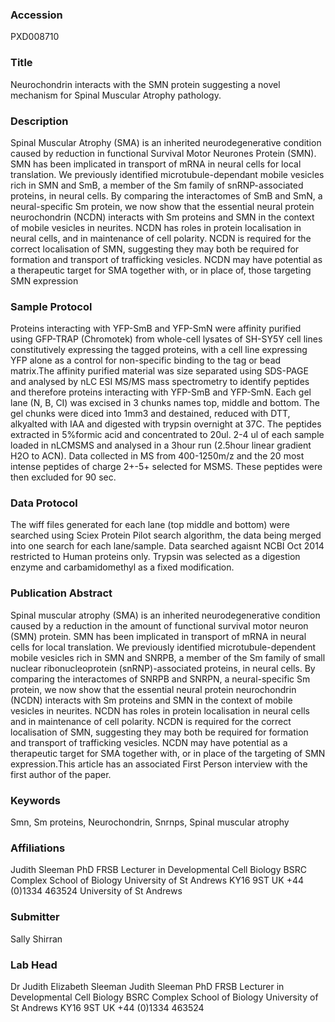 ### Accession
PXD008710

### Title
Neurochondrin interacts with the SMN protein suggesting a novel mechanism for Spinal Muscular Atrophy pathology.

### Description
Spinal Muscular Atrophy (SMA) is an inherited neurodegenerative condition caused by reduction in functional Survival Motor Neurones Protein (SMN). SMN has been implicated in transport of mRNA in neural cells for local translation. We previously identified microtubule-dependant mobile vesicles rich in SMN and SmB, a member of the Sm family of snRNP-associated proteins, in neural cells. By comparing the interactomes of SmB and SmN, a neural-specific Sm protein, we now show that the essential neural protein neurochondrin (NCDN) interacts with Sm proteins and SMN in the context of mobile vesicles in neurites. NCDN has roles in protein localisation in neural cells, and in maintenance of cell polarity. NCDN is required for the correct localisation of SMN, suggesting they may both be required for formation and transport of trafficking vesicles. NCDN may have potential as a therapeutic target for SMA together with, or in place of, those targeting SMN expression

### Sample Protocol
Proteins interacting with YFP-SmB and YFP-SmN were affinity purified using GFP-TRAP (Chromotek) from whole-cell lysates of SH-SY5Y cell lines constitutively expressing the tagged proteins, with a cell line expressing YFP alone as a control for non-specific binding to the tag or bead matrix.The affinity purified material was size separated using SDS-PAGE and analysed by nLC ESI MS/MS mass spectrometry to identify peptides and therefore proteins interacting with YFP-SmB and YFP-SmN.  Each gel lane (N, B, CI) was excised in 3 chunks names top, middle and bottom.  The gel chunks were diced into 1mm3 and destained, reduced with DTT, alkyalted with IAA and digested with trypsin overnight at 37C.  The peptides extracted in 5%formic acid and concentrated to 20ul.  2-4 ul of each sample loaded in nLCMSMS and analysed in a 3hour run (2.5hour linear gradient H2O to ACN).  Data collected in MS from 400-1250m/z and the 20 most intense peptides of charge 2+-5+ selected for MSMS.  These peptides were then excluded for 90 sec.

### Data Protocol
The wiff files generated for each lane (top middle and bottom) were searched using Sciex Protein Pilot search algorithm, the data being merged into one search for each lane/sample.  Data searched agaisnt NCBI Oct 2014 restricted to Human proteins only.  Trypsin was selected as a digestion enzyme and carbamidomethyl as a fixed modification.

### Publication Abstract
Spinal muscular atrophy (SMA) is an inherited neurodegenerative condition caused by a reduction in the amount of functional survival motor neuron (SMN) protein. SMN has been implicated in transport of mRNA in neural cells for local translation. We previously identified microtubule-dependent mobile vesicles rich in SMN and SNRPB, a member of the Sm family of small nuclear ribonucleoprotein (snRNP)-associated proteins, in neural cells. By comparing the interactomes of SNRPB and SNRPN, a neural-specific Sm protein, we now show that the essential neural protein neurochondrin (NCDN) interacts with Sm proteins and SMN in the context of mobile vesicles in neurites. NCDN has roles in protein localisation in neural cells and in maintenance of cell polarity. NCDN is required for the correct localisation of SMN, suggesting they may both be required for formation and transport of trafficking vesicles. NCDN may have potential as a therapeutic target for SMA together with, or in place of the targeting of SMN expression.This article has an associated First Person interview with the first author of the paper.

### Keywords
Smn, Sm proteins, Neurochondrin, Snrnps, Spinal muscular atrophy

### Affiliations
Judith Sleeman PhD FRSB Lecturer in Developmental Cell Biology BSRC Complex School of Biology University of St Andrews KY16 9ST UK +44 (0)1334 463524
University of St Andrews

### Submitter
Sally Shirran

### Lab Head
Dr Judith Elizabeth Sleeman
Judith Sleeman PhD FRSB Lecturer in Developmental Cell Biology BSRC Complex School of Biology University of St Andrews KY16 9ST UK +44 (0)1334 463524


